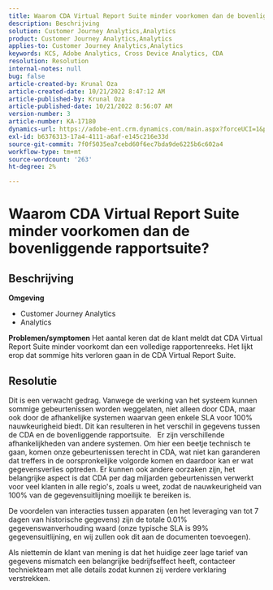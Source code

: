 ```yaml
---
title: Waarom CDA Virtual Report Suite minder voorkomen dan de bovenliggende rapportsuite?
description: Beschrijving
solution: Customer Journey Analytics,Analytics
product: Customer Journey Analytics,Analytics
applies-to: Customer Journey Analytics,Analytics
keywords: KCS, Adobe Analytics, Cross Device Analytics, CDA
resolution: Resolution
internal-notes: null
bug: false
article-created-by: Krunal Oza
article-created-date: 10/21/2022 8:47:12 AM
article-published-by: Krunal Oza
article-published-date: 10/21/2022 8:56:07 AM
version-number: 3
article-number: KA-17180
dynamics-url: https://adobe-ent.crm.dynamics.com/main.aspx?forceUCI=1&pagetype=entityrecord&etn=knowledgearticle&id=e6ec45f4-1c51-ed11-bba2-0022480867fb
exl-id: b6376313-17a4-4111-a6af-e145c216e33d
source-git-commit: 7f0f5035ea7cebd60f6ec7bda9de6225b6c602a4
workflow-type: tm+mt
source-wordcount: '263'
ht-degree: 2%

---
```


# Waarom CDA Virtual Report Suite minder voorkomen dan de bovenliggende rapportsuite?

## Beschrijving

<b>Omgeving</b>
- Customer Journey Analytics
- Analytics



<b>Problemen/symptomen</b>
Het aantal keren dat de klant meldt dat CDA Virtual Report Suite minder voorkomt dan een volledige rapportenreeks. Het lijkt erop dat sommige hits verloren gaan in de CDA Virtual Report Suite.


## Resolutie


Dit is een verwacht gedrag. Vanwege de werking van het systeem kunnen sommige gebeurtenissen worden weggelaten, niet alleen door CDA, maar ook door de afhankelijke systemen waarvan geen enkele SLA voor 100% nauwkeurigheid biedt. Dit kan resulteren in het verschil in gegevens tussen de CDA en de bovenliggende rapportsuite.
 
Er zijn verschillende afhankelijkheden van andere systemen. Om hier een beetje technisch te gaan, komen onze gebeurtenissen terecht in CDA, wat niet kan garanderen dat treffers in de oorspronkelijke volgorde komen en daardoor kan er wat gegevensverlies optreden. Er kunnen ook andere oorzaken zijn, het belangrijke aspect is dat CDA per dag miljarden gebeurtenissen verwerkt voor veel klanten in alle regio&#39;s, zoals u weet, zodat de nauwkeurigheid van 100% van de gegevensuitlijning moeilijk te bereiken is.

De voordelen van interacties tussen apparaten (en het leveraging van tot 7 dagen van historische gegevens) zijn de totale 0.01% gegevenswanverhouding waard (onze typische SLA is 99% gegevensuitlijning, en wij zullen ook dit aan de documenten toevoegen).

Als niettemin de klant van mening is dat het huidige zeer lage tarief van gegevens mismatch een belangrijke bedrijfseffect heeft, contacteer techniekteam met alle details zodat kunnen zij verdere verklaring verstrekken.
